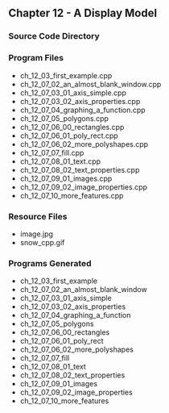 ## Chapter  12 - A Display Model
### Source Code Directory

### Program Files
* ch\_12\_03\_first\_example.cpp
* ch\_12\_07\_02\_an\_almost\_blank\_window.cpp
* ch\_12\_07\_03\_01\_axis\_simple.cpp
* ch\_12\_07\_03\_02\_axis\_properties.cpp
* ch\_12\_07\_04\_graphing\_a\_function.cpp
* ch\_12\_07\_05\_polygons.cpp
* ch\_12\_07\_06\_00\_rectangles.cpp
* ch\_12\_07\_06\_01\_poly\_rect.cpp
* ch\_12\_07\_06\_02\_more\_polyshapes.cpp
* ch\_12\_07\_07\_fill.cpp
* ch\_12\_07\_08\_01\_text.cpp
* ch\_12\_07\_08\_02\_text\_properties.cpp
* ch\_12\_07\_09\_01\_images.cpp
* ch\_12\_07\_09\_02\_image\_properties.cpp
* ch\_12\_07\_10\_more\_features.cpp 

### Resource Files
* image.jpg
* snow\_cpp.gif

### Programs Generated
* ch\_12\_03\_first\_example
* ch\_12\_07\_02\_an\_almost\_blank\_window
* ch\_12\_07\_03\_01\_axis\_simple
* ch\_12\_07\_03\_02\_axis\_properties
* ch\_12\_07\_04\_graphing\_a\_function
* ch\_12\_07\_05\_polygons
* ch\_12\_07\_06\_00\_rectangles
* ch\_12\_07\_06\_01\_poly\_rect
* ch\_12\_07\_06\_02\_more\_polyshapes
* ch\_12\_07\_07\_fill
* ch\_12\_07\_08\_01\_text
* ch\_12\_07\_08\_02\_text\_properties
* ch\_12\_07\_09\_01\_images
* ch\_12\_07\_09\_02\_image\_properties
* ch\_12\_07\_10\_more\_features
